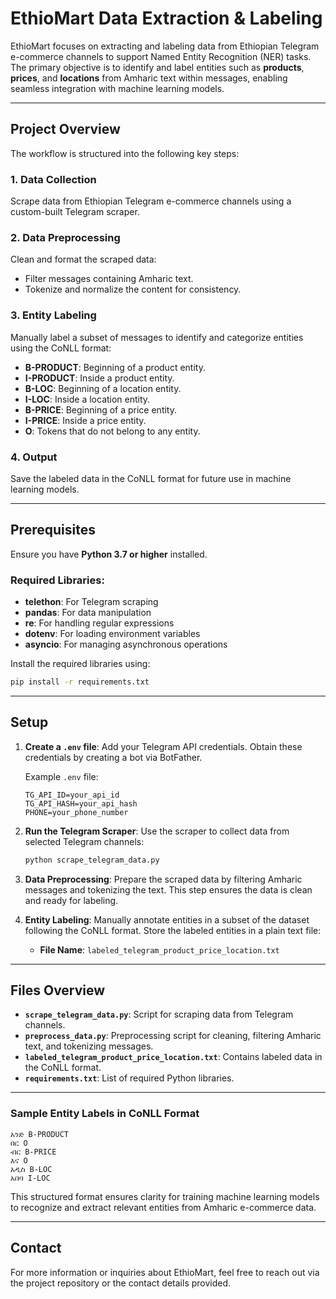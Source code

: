 # EthioMart Data Extraction & Labeling

EthioMart focuses on extracting and labeling data from Ethiopian Telegram e-commerce channels to support Named Entity Recognition (NER) tasks. The primary objective is to identify and label entities such as **products**, **prices**, and **locations** from Amharic text within messages, enabling seamless integration with machine learning models.

---

## **Project Overview**

The workflow is structured into the following key steps:

### **1. Data Collection**
Scrape data from Ethiopian Telegram e-commerce channels using a custom-built Telegram scraper.

### **2. Data Preprocessing**
Clean and format the scraped data:
- Filter messages containing Amharic text.
- Tokenize and normalize the content for consistency.

### **3. Entity Labeling**
Manually label a subset of messages to identify and categorize entities using the CoNLL format:
- **B-PRODUCT**: Beginning of a product entity.
- **I-PRODUCT**: Inside a product entity.
- **B-LOC**: Beginning of a location entity.
- **I-LOC**: Inside a location entity.
- **B-PRICE**: Beginning of a price entity.
- **I-PRICE**: Inside a price entity.
- **O**: Tokens that do not belong to any entity.

### **4. Output**
Save the labeled data in the CoNLL format for future use in machine learning models.

---

## **Prerequisites**

Ensure you have **Python 3.7 or higher** installed.

### Required Libraries:
- **telethon**: For Telegram scraping
- **pandas**: For data manipulation
- **re**: For handling regular expressions
- **dotenv**: For loading environment variables
- **asyncio**: For managing asynchronous operations

Install the required libraries using:
```bash
pip install -r requirements.txt
```

---

## **Setup**

1. **Create a `.env` file**: Add your Telegram API credentials. Obtain these credentials by creating a bot via BotFather.

   Example `.env` file:
   ```
   TG_API_ID=your_api_id
   TG_API_HASH=your_api_hash
   PHONE=your_phone_number
   ```

2. **Run the Telegram Scraper**: Use the scraper to collect data from selected Telegram channels:
   ```bash
   python scrape_telegram_data.py
   ```

3. **Data Preprocessing**: Prepare the scraped data by filtering Amharic messages and tokenizing the text. This step ensures the data is clean and ready for labeling.

4. **Entity Labeling**: Manually annotate entities in a subset of the dataset following the CoNLL format. Store the labeled entities in a plain text file:
   - **File Name**: `labeled_telegram_product_price_location.txt`

---

## **Files Overview**

- **`scrape_telegram_data.py`**: Script for scraping data from Telegram channels.
- **`preprocess_data.py`**: Preprocessing script for cleaning, filtering Amharic text, and tokenizing messages.
- **`labeled_telegram_product_price_location.txt`**: Contains labeled data in the CoNLL format.
- **`requirements.txt`**: List of required Python libraries.

---

### **Sample Entity Labels in CoNLL Format**
```plaintext
አንድ B-PRODUCT
በር O
ብር B-PRICE
እና O
አዲስ B-LOC
አበባ I-LOC
```

This structured format ensures clarity for training machine learning models to recognize and extract relevant entities from Amharic e-commerce data.

---

## **Contact**
For more information or inquiries about EthioMart, feel free to reach out via the project repository or the contact details provided.

